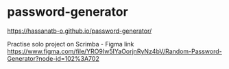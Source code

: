 # password-generator
https://hassanatb-o.github.io/password-generator/


Practise solo project on Scrimba - Figma link https://www.figma.com/file/YRO9Iw5IYaOorjnRyNz4bV/Random-Password-Generator?node-id=102%3A702
